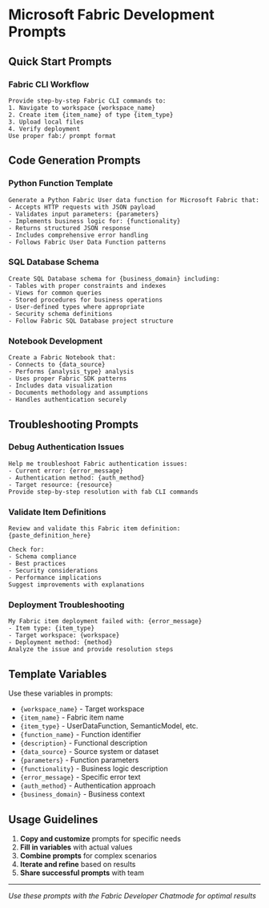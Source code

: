 # Microsoft Fabric Development Prompts

## Quick Start Prompts

### Fabric CLI Workflow

```
Provide step-by-step Fabric CLI commands to:
1. Navigate to workspace {workspace_name}
2. Create item {item_name} of type {item_type}
3. Upload local files
4. Verify deployment
Use proper fab:/ prompt format
```

## Code Generation Prompts

### Python Function Template

```
Generate a Python Fabric User data function for Microsoft Fabric that:
- Accepts HTTP requests with JSON payload
- Validates input parameters: {parameters}
- Implements business logic for: {functionality}
- Returns structured JSON response
- Includes comprehensive error handling
- Follows Fabric User Data Function patterns
```

### SQL Database Schema

```
Create SQL Database schema for {business_domain} including:
- Tables with proper constraints and indexes
- Views for common queries
- Stored procedures for business operations
- User-defined types where appropriate
- Security schema definitions
- Follow Fabric SQL Database project structure
```

### Notebook Development

```
Create a Fabric Notebook that:
- Connects to {data_source}
- Performs {analysis_type} analysis
- Uses proper Fabric SDK patterns
- Includes data visualization
- Documents methodology and assumptions
- Handles authentication securely
```

## Troubleshooting Prompts

### Debug Authentication Issues

```
Help me troubleshoot Fabric authentication issues:
- Current error: {error_message}
- Authentication method: {auth_method}
- Target resource: {resource}
Provide step-by-step resolution with fab CLI commands
```

### Validate Item Definitions

```
Review and validate this Fabric item definition:
{paste_definition_here}

Check for:
- Schema compliance
- Best practices
- Security considerations
- Performance implications
Suggest improvements with explanations
```

### Deployment Troubleshooting

```
My Fabric item deployment failed with: {error_message}
- Item type: {item_type}
- Target workspace: {workspace}
- Deployment method: {method}
Analyze the issue and provide resolution steps
```

## Template Variables

Use these variables in prompts:

- `{workspace_name}` - Target workspace
- `{item_name}` - Fabric item name
- `{item_type}` - UserDataFunction, SemanticModel, etc.
- `{function_name}` - Function identifier
- `{description}` - Functional description
- `{data_source}` - Source system or dataset
- `{parameters}` - Function parameters
- `{functionality}` - Business logic description
- `{error_message}` - Specific error text
- `{auth_method}` - Authentication approach
- `{business_domain}` - Business context

## Usage Guidelines

1. **Copy and customize** prompts for specific needs
2. **Fill in variables** with actual values
3. **Combine prompts** for complex scenarios
4. **Iterate and refine** based on results
5. **Share successful prompts** with team

---

_Use these prompts with the Fabric Developer Chatmode for optimal results_
